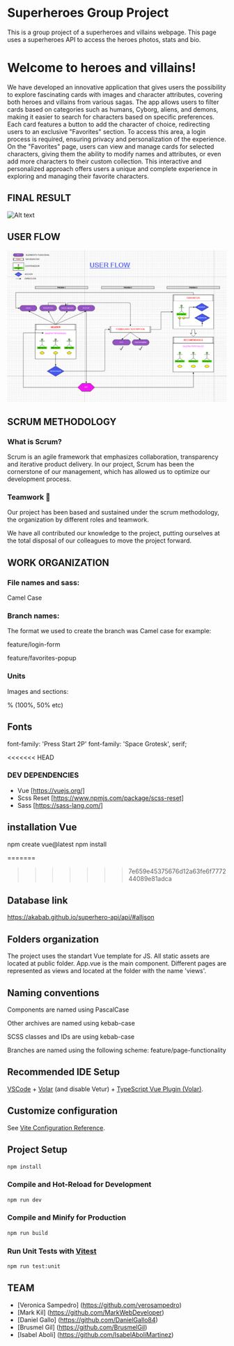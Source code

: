 # Superheroes Group Project

This is a group project of a superheroes and villains webpage. This page uses a superheroes API to access the heroes photos, stats and bio.

# Welcome to heroes and villains!

We have developed an innovative application that gives users the possibility to explore fascinating cards with images and character attributes, covering both heroes and villains from various sagas. The app allows users to filter cards based on categories such as humans, Cyborg, aliens, and demons, making it easier to search for characters based on specific preferences. Each card features a button to add the character of choice, redirecting users to an exclusive "Favorites" section. To access this area, a login process is required, ensuring privacy and personalization of the experience. On the "Favorites" page, users can view and manage cards for selected characters, giving them the ability to modify names and attributes, or even add more characters to their custom collection. This interactive and personalized approach offers users a unique and complete experience in exploring and managing their favorite characters.

## FINAL RESULT

![Alt text](Vite-App-Opera-2023-12-13-13-45-53.gif)


## USER FLOW

![Alt text](image.png)

## SCRUM METHODOLOGY


### What is Scrum?

Scrum is an agile framework that emphasizes collaboration, transparency and iterative product delivery. In our project, Scrum has been the cornerstone of our management, which has allowed us to optimize our development process.

### Teamwork :muscle:

Our project has been based and sustained under the scrum methodology, the organization by different roles and teamwork.

We have all contributed our knowledge to the project, putting ourselves at the total disposal of our colleagues to move the project forward.

## WORK ORGANIZATION

### File names and sass:

Camel Case

### Branch names:

The format we used to create the branch was Camel case for example: 

feature/login-form

feature/favorites-popup

### Units

Images and sections:

% (100%, 50% etc)

## Fonts 

font-family: 'Press Start 2P'
font-family: 'Space Grotesk', serif;

<<<<<<< HEAD
### DEV DEPENDENCIES

- Vue [https://vuejs.org/]
- Scss Reset [https://www.npmjs.com/package/scss-reset]
- Sass [https://sass-lang.com/]

## installation Vue

npm create vue@latest
npm install


=======
>>>>>>> 7e659e45375676d12a63fe6f777244089e81adca
## Database link

https://akabab.github.io/superhero-api/api/#alljson

## Folders organization

The project uses the standart Vue template for JS. All static assets are located at public folder. App.vue is the main component. Different pages are represented as views and located at the folder with the name 'views'.

## Naming conventions

Components are named using PascalCase

Other archives are named using kebab-case

SCSS classes and IDs are using kebab-case

Branches are named using the following scheme: feature/page-functionality

## Recommended IDE Setup

[VSCode](https://code.visualstudio.com/) + [Volar](https://marketplace.visualstudio.com/items?itemName=Vue.volar) (and disable Vetur) + [TypeScript Vue Plugin (Volar)](https://marketplace.visualstudio.com/items?itemName=Vue.vscode-typescript-vue-plugin).

## Customize configuration

See [Vite Configuration Reference](https://vitejs.dev/config/).

## Project Setup

```sh
npm install
```

### Compile and Hot-Reload for Development

```sh
npm run dev
```

### Compile and Minify for Production

```sh
npm run build
```

### Run Unit Tests with [Vitest](https://vitest.dev/)

```sh
npm run test:unit
```


## TEAM

- [Veronica Sampedro] (https://github.com/verosampedro)
- [Mark Kil] (https://github.com/MarkWebDeveloper)
- [Daniel Gallo] (https://github.com/DanielGallo84)
- [Brusmel Gil] (https://github.com/BrusmelGil)
- [Isabel Aboli] (https://github.com/IsabelAboliMartinez)


